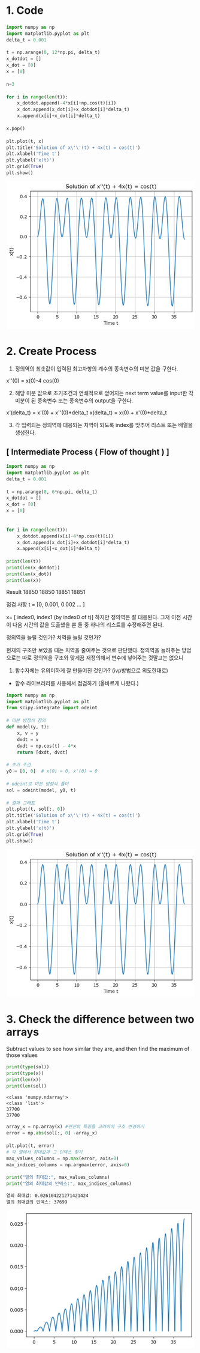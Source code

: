 # 1. Code

```python
import numpy as np
import matplotlib.pyplot as plt
delta_t = 0.001

t = np.arange(0, 12*np.pi, delta_t)
x_dotdot = []
x_dot = [0]
x = [0]

n=3

for i in range(len(t)):
    x_dotdot.append(-4*x[i]+np.cos(t)[i])  
    x_dot.append(x_dot[i]+x_dotdot[i]*delta_t)
    x.append(x[i]+x_dot[i]*delta_t)

x.pop()

plt.plot(t, x)
plt.title('Solution of x\'\'(t) + 4x(t) = cos(t)')
plt.xlabel('Time t')
plt.ylabel('x(t)')
plt.grid(True)
plt.show()

```


    
![png](output_0_0.png)
    


# 2. Create Process


1. 정의역의 최솟값이 입력된 최고차항의 계수의 종속변수의 미분 값을 구한다.

x''(0) = x(0)-4 cos(0)

2. 해당 미분 값으로 초기조건과 연쇄적으로 얻어지는 next term value를 input한 각 미분이 된 종속변수 또는 종속변수의 output을 구한다.

x'(delta_t) = x'(0) + x''(0)*delta_t
x(delta_t) = x(0) + x'(0)*delta_t

3. 각 입력되는 정의역에 대응되는 치역이 되도록 index를 맞추어 리스트 또는 배열을 생성한다.

## [ Intermediate Process ( Flow of thought ) ]
```python
import numpy as np
import matplotlib.pyplot as plt
delta_t = 0.001

t = np.arange(0, 6*np.pi, delta_t)
x_dotdot = []
x_dot = [0]
x = [0]


for i in range(len(t)):
    x_dotdot.append(x[i]-4*np.cos(t)[i])  
    x_dot.append(x_dot[i]+x_dotdot[i]*delta_t)
    x.append(x[i]+x_dot[i]*delta_t)

print(len(t))
print(len(x_dotdot))
print(len(x_dot))
print(len(x))
```
Result
18850
18850
18851
18851

점검 사항
t = [0, 0.001, 0.002 ... ]

x= [ index0, index1 (by index0 of t)] 하지만 정의역은 잘 대응된다. 그저 이전 시간이 다음 시간의 값을 도출했을 뿐 둘 중 하나의 리스트를 수정해주면 된다.

정의역을 늘릴 것인가?
치역을 늘릴 것인가?

현재의 구조만 보았을 때는 치역을 줄여주는 것으로 판단했다.
정의역을 늘려주는 방법으로는 따로 정의역을 구조와 맞게끔 재정의해서 변수에 넣어주는 것말고는 없으니


1. 함수자체는 유의미하게 잘 만들어진 것인가? (ivp방법으로 의도한대로)
- 함수 라이브러리를 사용해서 점검하기 (올바르게 나왔다.)


```python
import numpy as np
import matplotlib.pyplot as plt
from scipy.integrate import odeint

# 미분 방정식 정의
def model(y, t):
    x, v = y
    dxdt = v
    dvdt = np.cos(t) - 4*x
    return [dxdt, dvdt]

# 초기 조건
y0 = [0, 0]  # x(0) = 0, x'(0) = 0

# odeint로 미분 방정식 풀이
sol = odeint(model, y0, t)

# 결과 그래프
plt.plot(t, sol[:, 0])
plt.title('Solution of x\'\'(t) + 4x(t) = cos(t)')
plt.xlabel('Time t')
plt.ylabel('x(t)')
plt.grid(True)
plt.show()
```


    
![png](output_4_0.png)
    


# 3. Check the difference between two arrays

Subtract values to see how similar they are, and then find the maximum of those values

```python
print(type(sol))
print(type(x))
print(len(x))
print(len(sol))
```

    <class 'numpy.ndarray'>
    <class 'list'>
    37700
    37700



```python
array_x = np.array(x) #연산의 특징을 고려하여 구조 변경하기
error = np.abs(sol[:, 0] -array_x)

plt.plot(t, error)
# 각 열에서 최대값과 그 인덱스 찾기
max_values_columns = np.max(error, axis=0)
max_indices_columns = np.argmax(error, axis=0)

print("열의 최대값:", max_values_columns)
print("열의 최대값의 인덱스:", max_indices_columns)
```

    열의 최대값: 0.026104221271421424
    열의 최대값의 인덱스: 37699



    
![png](output_7_1.png)
    
